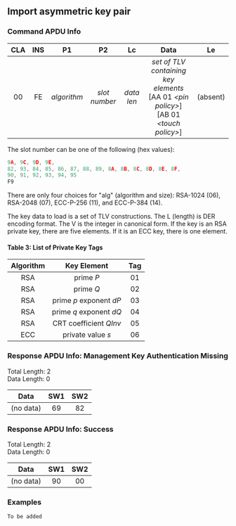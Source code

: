 <!-- Copyright 2021 Yubico AB

Licensed under the Apache License, Version 2.0 (the "License");
you may not use this file except in compliance with the License.
You may obtain a copy of the License at

    http://www.apache.org/licenses/LICENSE-2.0

Unless required by applicable law or agreed to in writing, software
distributed under the License is distributed on an "AS IS" BASIS,
WITHOUT WARRANTIES OR CONDITIONS OF ANY KIND, either express or implied.
See the License for the specific language governing permissions and
limitations under the License. -->

## Import asymmetric key pair

### Command APDU Info

 CLA | INS |     P1      |      P2       |     Lc     |                                                   Data                                                   |    Le    
:---:|:---:|:-----------:|:-------------:|:----------:|:--------------------------------------------------------------------------------------------------------:|:--------:
 00  | FE  | *algorithm* | *slot number* | *data len* | *set of TLV containing key elements* <br />\[AA 01 *\<pin policy\>*\] <br />\[AB 01 *\<touch policy\>*\] | (absent) 

The slot number can be one of the following (hex values):

```C
9A, 9C, 9D, 9E,
82, 93, 84, 85, 86, 87, 88, 89, 8A, 8B, 8C, 8D, 8E, 8F,
90, 91, 92, 93, 94, 95
F9
```

There are only four choices for "alg" (algorithm and size): RSA-1024 (06),
RSA-2048 (07), ECC-P-256 (11), and ECC-P-384 (14).

The key data to load is a set of TLV constructions. The L (length) is DER encoding
format. The V is the integer in canonical form. If the key is an RSA private key, there
are five elements. If it is an ECC key, there is one element.

#### Table 3: List of Private Key Tags

| Algorithm |       Key Element       | Tag |
|:---------:|:-----------------------:|:---:|
|    RSA    |        prime *P*        | 01  |
|    RSA    |        prime *Q*        | 02  |
|    RSA    | prime *p* exponent *dP* | 03  |
|    RSA    | prime *q* exponent *dQ* | 04  |
|    RSA    | CRT coefficient *QInv*  | 05  |
|    ECC    |    private value *s*    | 06  |

### Response APDU Info: Management Key Authentication Missing

Total Length: 2\
Data Length: 0

|   Data    | SW1 | SW2 |
|:---------:|:---:|:---:|
| (no data) | 69  | 82  |

### Response APDU Info: Success

Total Length: 2\
Data Length: 0

|   Data    | SW1 | SW2 |
|:---------:|:---:|:---:|
| (no data) | 90  | 00  |

### Examples

```C
To be added
```

